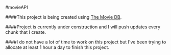 #movieAPI

####This project is being created using [The Movie DB](https://www.themoviedb.org).

####Project is currently under construction and I will push updates every chunk that I create.

####I do not have a lot of time to work on this project but I've been trying to allocate at least 1 hour a day to finish this project.
